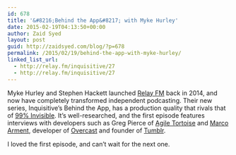 ```yaml
---
id: 678
title: '&#8216;Behind the App&#8217; with Myke Hurley'
date: 2015-02-19T04:13:50+00:00
author: Zaid Syed
layout: post
guid: http://zaidsyed.com/blog/?p=678
permalink: /2015/02/19/behind-the-app-with-myke-hurley/
linked_list_url:
  - http://relay.fm/inquisitive/27
  - http://relay.fm/inquisitive/27
---
```

Myke Hurley and Stephen Hackett launched [Relay FM](http://relay.fm) back in 2014, and now have completely transformed independent podcasting. Their new series, Inquisitive&#8217;s Behind the App, has a production quality that rivals that of [99% Invisible](http://99percentinvisible.org). It&#8217;s well-researched, and the first episode features interviews with developers such as Greg Pierce of [Agile Tortoise](http://agiletortoise.com) and [Marco Arment](http://marco.org), developer of [Overcast](http://overcast.fm) and founder of [Tumblr](http://tumblr.com).

I loved the first episode, and can&#8217;t wait for the next one.